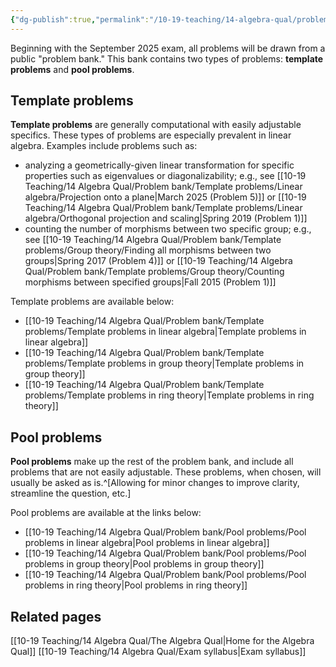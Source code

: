 ```yaml
---
{"dg-publish":true,"permalink":"/10-19-teaching/14-algebra-qual/problem-bank/","updated":"2025-03-29T10:45:34-07:00"}
---
```


Beginning with the September 2025 exam, all problems will be drawn from a public "problem bank." This bank contains two types of problems: **template problems** and **pool problems**.

## Template problems

**Template problems** are generally computational with easily adjustable specifics. These types of problems are especially prevalent in linear algebra. Examples include problems such as:
- analyzing a geometrically-given linear transformation for specific properties such as eigenvalues or diagonalizability; e.g., see [[10-19 Teaching/14 Algebra Qual/Problem bank/Template problems/Linear algebra/Projection onto a plane\|March 2025 (Problem 5)]] or [[10-19 Teaching/14 Algebra Qual/Problem bank/Template problems/Linear algebra/Orthogonal projection and scaling\|Spring 2019 (Problem 1)]]
- counting the number of morphisms between two specific group; e.g., see [[10-19 Teaching/14 Algebra Qual/Problem bank/Template problems/Group theory/Finding all morphisms between two groups\|Spring 2017 (Problem 4)]] or [[10-19 Teaching/14 Algebra Qual/Problem bank/Template problems/Group theory/Counting morphisms between specified groups\|Fall 2015 (Problem 1)]]

Template problems are available below:

- [[10-19 Teaching/14 Algebra Qual/Problem bank/Template problems/Template problems in linear algebra\|Template problems in linear algebra]]
- [[10-19 Teaching/14 Algebra Qual/Problem bank/Template problems/Template problems in group theory\|Template problems in group theory]]
- [[10-19 Teaching/14 Algebra Qual/Problem bank/Template problems/Template problems in ring theory\|Template problems in ring theory]]


## Pool problems

**Pool problems** make up the rest of the problem bank, and include all problems that are not easily adjustable. These problems, when chosen, will usually be asked as is.^[Allowing for minor changes to improve clarity, streamline the question, etc.]

Pool problems are available at the links below:

- [[10-19 Teaching/14 Algebra Qual/Problem bank/Pool problems/Pool problems in linear algebra\|Pool problems in linear algebra]]
- [[10-19 Teaching/14 Algebra Qual/Problem bank/Pool problems/Pool problems in group theory\|Pool problems in group theory]]
- [[10-19 Teaching/14 Algebra Qual/Problem bank/Pool problems/Pool problems in ring theory\|Pool problems in ring theory]]

## Related pages

[[10-19 Teaching/14 Algebra Qual/The Algebra Qual\|Home for the Algebra Qual]]
[[10-19 Teaching/14 Algebra Qual/Exam syllabus\|Exam syllabus]]